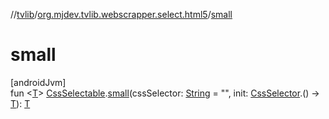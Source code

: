 //[tvlib](../../index.md)/[org.mjdev.tvlib.webscrapper.select.html5](index.md)/[small](small.md)

# small

[androidJvm]\
fun &lt;[T](small.md)&gt; [CssSelectable](../org.mjdev.tvlib.webscrapper.select/-css-selectable/index.md).[small](small.md)(cssSelector: [String](https://kotlinlang.org/api/latest/jvm/stdlib/kotlin/-string/index.html) = &quot;&quot;, init: [CssSelector](../org.mjdev.tvlib.webscrapper.select/-css-selector/index.md).() -&gt; [T](small.md)): [T](small.md)
